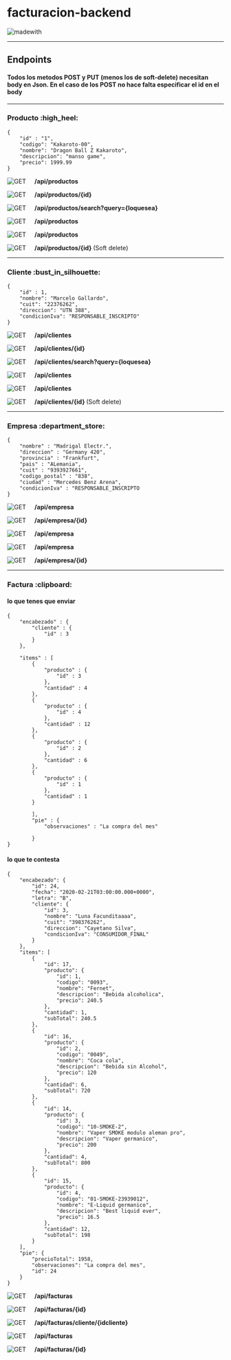 <h1>facturacion-backend</h1>

![madewith](https://img.shields.io/badge/made%20with-SpringBoot-green?logo=spring&style=for-the-badge)

<hr>
<h2> Endpoints </h3>
<h4>Todos los metodos POST y PUT (menos los de soft-delete) necesitan body en Json. En el caso de los 
POST no hace falta especificar el id en el body</h4>
<hr>
<h3> Producto :high_heel: </h3>
    
    {
        "id" : "1",   
        "codigo": "Kakaroto-00",
        "nombre": "Dragon Ball Z Kakaroto",
        "descripcion": "manso game",
        "precio": 1999.99
    }


<p>

![GET](https://img.shields.io/badge/method-GET-%3CCOLOR%3E.svg) &nbsp; &nbsp; <b> /api/productos </b>

</p>

<p>
    
![GET](https://img.shields.io/badge/method-GET-%3CCOLOR%3E.svg)   &nbsp; &nbsp; <b> /api/productos/{id} </b>

</p>

<p>

![GET](https://img.shields.io/badge/method-GET-%3CCOLOR%3E.svg)   &nbsp; &nbsp; <b> /api/productos/search?query={loquesea} </b>
</p>

<p>

![GET](https://img.shields.io/badge/method-POST-yellow.svg) &nbsp; &nbsp; <b> /api/productos </b>

</p>

<p>
    
![GET](https://img.shields.io/badge/method-PUT-blueviolet.svg)   &nbsp; &nbsp; <b> /api/productos </b>

</p>

<p>
    
![GET](https://img.shields.io/badge/method-PUT-blueviolet.svg)   &nbsp; &nbsp; <b> /api/productos/{id} </b> (Soft delete)

</p>

<hr>
<h3> Cliente :bust_in_silhouette: </h3>

    {
        "id" : 1,
        "nombre": "Marcelo Gallardo",
        "cuit": "22376262",
        "direccion": "UTN 388",
        "condicionIva": "RESPONSABLE_INSCRIPTO"
    }
    
<p>
    
![GET](https://img.shields.io/badge/method-GET-success.svg)   &nbsp; &nbsp; <b> /api/clientes </b>

</p>

<p>
    
![GET](https://img.shields.io/badge/method-GET-success.svg)   &nbsp; &nbsp; <b> /api/clientes/{id} </b>

</p>

<p>
    
![GET](https://img.shields.io/badge/method-GET-success.svg)   &nbsp; &nbsp; <b> /api/clientes/search?query={loquesea} </b>

</p>
<p>
    
![GET](https://img.shields.io/badge/method-POST-yellow.svg)   &nbsp; &nbsp; <b> /api/clientes </b>

</p>

<p>
    
![GET](https://img.shields.io/badge/method-PUT-blueviolet.svg)   &nbsp; &nbsp; <b> /api/clientes </b>

</p>

<p>
    
![GET](https://img.shields.io/badge/method-PUT-blueviolet.svg)   &nbsp; &nbsp; <b> /api/clientes/{id} </b> (Soft delete)

</p>

<hr>
<h3> Empresa :department_store: </h3>

    {
        "nombre" : "Madrigal Electr.",
        "direccion" : "Germany 420",
        "provincia" : "Frankfurt",
        "pais" : "ALemania",
        "cuit" : "9393927661",
        "codigo_postal" : "838",
        "ciudad" : "Mercedes Benz Arena",
        "condicionIva" : "RESPONSABLE_INSCRIPTO
    }

<p>

![GET](https://img.shields.io/badge/method-GET-%3CCOLOR%3E.svg) &nbsp; &nbsp; <b> /api/empresa </b>

</p>

<p>

![GET](https://img.shields.io/badge/method-GET-%3CCOLOR%3E.svg) &nbsp; &nbsp; <b> /api/empresa/{id} </b>

</p>

<p>

![GET](https://img.shields.io/badge/method-POST-yellow.svg) &nbsp; &nbsp; <b> /api/empresa </b>

</p>

<p>

![GET](https://img.shields.io/badge/method-PUT-blueviolet.svg) &nbsp; &nbsp; <b> /api/empresa </b>

</p>

<p>

![GET](https://img.shields.io/badge/method-DELETE-red.svg) &nbsp; &nbsp; <b> /api/empresa/{id} </b>

</p>

<hr>
<h3> Factura :clipboard: </h3>
<h4> lo que tenes que enviar </h4>

    {
        "encabezado" : {
            "cliente" : {
                "id" : 3
            }
        },

        "items" : [
            {
                "producto" : {
                    "id" : 3
                },
                "cantidad" : 4
            },
            {
                "producto" : {
                    "id" : 4
                },
                "cantidad" : 12
            },
            {
                "producto" : {
                    "id" : 2
                },
                "cantidad" : 6
            },
            {
                "producto" : {
                    "id" : 1
                },
                "cantidad" : 1
            }

            ],
            "pie" : {
                "observaciones" : "La compra del mes"

            }
    }



<h4> lo que te contesta </h4>

    {
        "encabezado": {
            "id": 24,
            "fecha": "2020-02-21T03:00:00.000+0000",
            "letra": "B",
            "cliente": {
                "id": 3,
                "nombre": "Luna Facunditaaaa",
                "cuit": "398376262",
                "direccion": "Cayetano Silva",
                "condicionIva": "CONSUMIDOR_FINAL"
            }
        },
        "items": [
            {
                "id": 17,
                "producto": {
                    "id": 1,
                    "codigo": "0093",
                    "nombre": "Fernet",
                    "descripcion": "Bebida alcoholica",
                    "precio": 240.5
                },
                "cantidad": 1,
                "subTotal": 240.5
            },
            {
                "id": 16,
                "producto": {
                    "id": 2,
                    "codigo": "0049",
                    "nombre": "Coca cola",
                    "descripcion": "Bebida sin Alcohol",
                    "precio": 120
                },
                "cantidad": 6,
                "subTotal": 720
            },
            {
                "id": 14,
                "producto": {
                    "id": 3,
                    "codigo": "10-SMOKE-2",
                    "nombre": "Vaper SMOKE modulo aleman pro",
                    "descripcion": "Vaper germanico",
                    "precio": 200
                },
                "cantidad": 4,
                "subTotal": 800
            },
            {
                "id": 15,
                "producto": {
                    "id": 4,
                    "codigo": "01-SMOKE-23939012",
                    "nombre": "E-Liquid germanico",
                    "descripcion": "Best liquid ever",
                    "precio": 16.5
                },
                "cantidad": 12,
                "subTotal": 198
            }
        ],
        "pie": {
            "precioTotal": 1958,
            "observaciones": "La compra del mes",
            "id": 24
        }
    }


<p>

![GET](https://img.shields.io/badge/method-GET-%3CCOLOR%3E.svg) &nbsp; &nbsp; <b> /api/facturas </b>

</p>

<p>

![GET](https://img.shields.io/badge/method-GET-%3CCOLOR%3E.svg) &nbsp; &nbsp; <b> /api/facturas/{id} </b>

</p>

<p>

![GET](https://img.shields.io/badge/method-GET-%3CCOLOR%3E.svg) &nbsp; &nbsp; <b> /api/facturas/cliente/{idcliente} </b>

</p>


<p>

![GET](https://img.shields.io/badge/method-POST-yellow.svg) &nbsp; &nbsp; <b> /api/facturas </b>

</p>

<p>

![GET](https://img.shields.io/badge/method-DELETE-red.svg) &nbsp; &nbsp; <b> /api/facturas/{id} </b>

</p>
